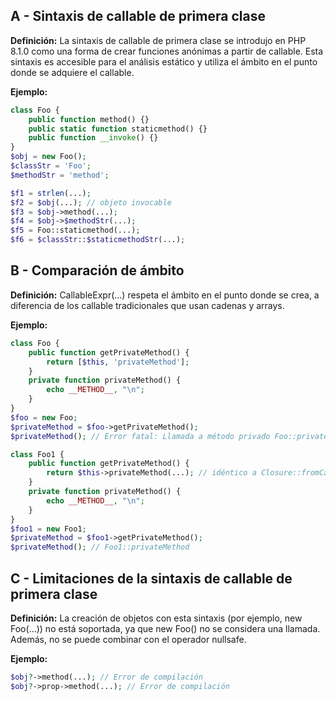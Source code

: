 ## A - Sintaxis de callable de primera clase

**Definición:** La sintaxis de callable de primera clase se introdujo en PHP 8.1.0 como una forma de crear funciones anónimas a partir de callable. Esta sintaxis es accesible para el análisis estático y utiliza el ámbito en el punto donde se adquiere el callable.

**Ejemplo:**

```php
class Foo {
    public function method() {}
    public static function staticmethod() {}
    public function __invoke() {}
}
$obj = new Foo();
$classStr = 'Foo';
$methodStr = 'method';

$f1 = strlen(...);
$f2 = $obj(...); // objeto invocable
$f3 = $obj->method(...);
$f4 = $obj->$methodStr(...);
$f5 = Foo::staticmethod(...);
$f6 = $classStr::$staticmethodStr(...);
```

## B - Comparación de ámbito

**Definición:** CallableExpr(...) respeta el ámbito en el punto donde se crea, a diferencia de los callable tradicionales que usan cadenas y arrays.

**Ejemplo:**

```php
class Foo {
    public function getPrivateMethod() {
        return [$this, 'privateMethod'];
    }
    private function privateMethod() {
        echo __METHOD__, "\n";
    }
}
$foo = new Foo;
$privateMethod = $foo->getPrivateMethod();
$privateMethod(); // Error fatal: Llamada a método privado Foo::privateMethod() desde el ámbito global

class Foo1 {
    public function getPrivateMethod() {
        return $this->privateMethod(...); // idéntico a Closure::fromCallable([$this, 'privateMethod'])
    }
    private function privateMethod() {
        echo __METHOD__, "\n";
    }
}
$foo1 = new Foo1;
$privateMethod = $foo1->getPrivateMethod();
$privateMethod(); // Foo1::privateMethod
```

## C - Limitaciones de la sintaxis de callable de primera clase

**Definición:** La creación de objetos con esta sintaxis (por ejemplo, new Foo(...)) no está soportada, ya que new Foo() no se considera una llamada. Además, no se puede combinar con el operador nullsafe.

**Ejemplo:**

```php
$obj?->method(...); // Error de compilación
$obj?->prop->method(...); // Error de compilación
```
